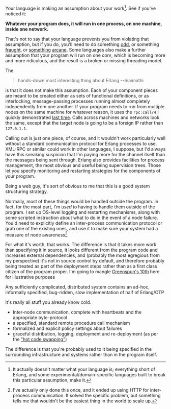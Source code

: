 Your language is making an assumption about your work[^no-matter-which-it-is]. See if you've noticed it:

[^no-matter-which-it-is]: It actually doesn't matter what your language is; everything short of Erlang, and some experimental/domain-specific languages built to break this particular assumption, make it.

**Whatever your program does, it will run in one process, on one machine, inside one network.**

That's not to say that your language prevents you from violating that assumption, but if you do, you'll need to do something [odd](http://www.haskell.org/haskellwiki/GHC/Data_Parallel_Haskell), or something [fraught](http://en.wikibooks.org/wiki/C%2B%2B_Programming/Threading#Processes), or [something](http://en.wikipedia.org/wiki/XML-RPC) [arcane](http://en.wikipedia.org/wiki/SOAP_(protocol)). Some languages also make a further assumption that your program will run on one *core*, which is becoming more and more ridiculous, and the result is a broken or missing threading model.

The

> hands-down most interesting thing about Erlang
> --Inaimathi

is that it does not make this assumption. Each of your component pieces are meant to be created either as sets of functional definitions, or as interlocking, message-passing processes running almost completely independently from one another. If your program needs to run from multiple nodes on the same machine for whatever reason, it uses the `rpc:call/4` I quickly demonstrated [last time](/posts/hot-erlang-code). Calls across machines and networks look the same, except that the target node is going to be a foreign IP rather than `127.0.1.1`.

Calling out is just one piece, of course, and it wouldn't work particularly well without a standard communication protocol for Erlang processes to use. XML-RPC or similar could work in other languages, I suppose, but I'd always have this sneaking suspicion that I'm paying more for the channel itself than the messages being sent through. Erlang also provides facilities for process management, the most obvious and useful being supervision trees. Those let you specify monitoring and restarting strategies for the components of your program.

Being a web guy, it's sort of obvious to me that this is a good system structuring strategy.

Normally, most of these things would be handled outside the program. In fact, for the most part, I'm *used* to having to handle them outside of the program. I set up OS-level logging and restarting mechanisms, along with some scripted instruction about what to do in the event of a node failure. You'd need to explicitly define an inter-process communication protocol or grab one of the existing ones, and use it to make sure your system had a measure of node awareness[^only-done-it-once].

[^only-done-it-once]: I've actually only done this once, and it ended up using HTTP for inter-process communication. It solved the specific problem, but something tells me that wouldn't be the easiest thing in the world to scale up.

For what it's worth, that works. The difference is that it takes more work than specifying it in source, it looks different from the program code and increases external dependencies, and (probably the most egregious from my perspective) it's not in source control by default, and therefore probably being treated as part of the deployment steps rather than as a first class citizen of the program proper. I'm going to mangle [Greenspun's 10th](http://en.wikipedia.org/wiki/Greenspun's_tenth_rule) here for illustrative purposes

Any sufficiently complicated, distributed system contains an ad-hoc, informally specified, bug-ridden, slow implementation of half of Erlang/OTP

It's really all stuff you already know cold.

- Inter-node communication, complete with heartbeats and the appropriate byte-protocol
- a specified, standard remote procedure call mechanism
- formalized and explicit policy settings about failures
- graceful distribution, logging, deployment and re-deployment (as per the ["hot code swapping"](/posts/hot-erlang-code))

The difference is that you're probably used to it being specified in the surrounding infrastructure and systems rather than in the program itself.
